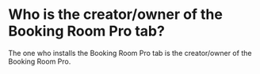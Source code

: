 # Who is the creator/owner of the Booking Room Pro tab?

<p class="no-margin">The one who installs the Booking Room Pro tab is the creator/owner of the Booking Room Pro.</p>



